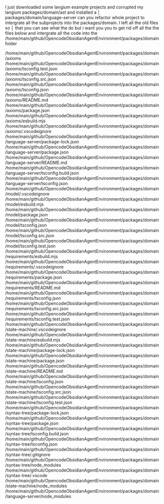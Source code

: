 I just downloaded some langium example projects and corrupted my langium packages/domain/ast and installed a                 │
packages/domain/language-server can you refactor whole project to intergrate all the subprojects into the packages/domain.  I left all the old files so       │
that you can see what the do but i want you you to get rid off all the  the files below and intergrate all the code into the /home/main/github/OpencodeObsidianAgentEnvironment/packages/domain folder

/home/main/github/OpencodeObsidianAgentEnvironment/packages/domain/axioms
/home/main/github/OpencodeObsidianAgentEnvironment/packages/domain/axioms/tsconfig.test.json
/home/main/github/OpencodeObsidianAgentEnvironment/packages/domain/axioms/tsconfig.src.json
/home/main/github/OpencodeObsidianAgentEnvironment/packages/domain/axioms/tsconfig.json
/home/main/github/OpencodeObsidianAgentEnvironment/packages/domain/axioms/README.md
/home/main/github/OpencodeObsidianAgentEnvironment/packages/domain/axioms/package.json
/home/main/github/OpencodeObsidianAgentEnvironment/packages/domain/axioms/esbuild.mjs
/home/main/github/OpencodeObsidianAgentEnvironment/packages/domain/axioms/.vscodeignore
/home/main/github/OpencodeObsidianAgentEnvironment/packages/domain/language-server/package-lock.json
/home/main/github/OpencodeObsidianAgentEnvironment/packages/domain/language-server/package.json
/home/main/github/OpencodeObsidianAgentEnvironment/packages/domain/language-server/README.md
/home/main/github/OpencodeObsidianAgentEnvironment/packages/domain/language-server/tsconfig.build.json
/home/main/github/OpencodeObsidianAgentEnvironment/packages/domain/language-server/tsconfig.json
/home/main/github/OpencodeObsidianAgentEnvironment/packages/domain/model/.vscodeignore
/home/main/github/OpencodeObsidianAgentEnvironment/packages/domain/model/esbuild.mjs
/home/main/github/OpencodeObsidianAgentEnvironment/packages/domain/model/package.json
/home/main/github/OpencodeObsidianAgentEnvironment/packages/domain/model/tsconfig.json
/home/main/github/OpencodeObsidianAgentEnvironment/packages/domain/model/tsconfig.src.json
/home/main/github/OpencodeObsidianAgentEnvironment/packages/domain/model/tsconfig.test.json
/home/main/github/OpencodeObsidianAgentEnvironment/packages/domain/requirements/esbuild.mjs
/home/main/github/OpencodeObsidianAgentEnvironment/packages/domain/requirements/.vscodeignore
/home/main/github/OpencodeObsidianAgentEnvironment/packages/domain/requirements/package.json
/home/main/github/OpencodeObsidianAgentEnvironment/packages/domain/requirements/README.md
/home/main/github/OpencodeObsidianAgentEnvironment/packages/domain/requirements/tsconfig.json
/home/main/github/OpencodeObsidianAgentEnvironment/packages/domain/requirements/tsconfig.src.json
/home/main/github/OpencodeObsidianAgentEnvironment/packages/domain/requirements/tsconfig.test.json
/home/main/github/OpencodeObsidianAgentEnvironment/packages/domain/state-machine/.vscodeignore
/home/main/github/OpencodeObsidianAgentEnvironment/packages/domain/state-machine/esbuild.mjs
/home/main/github/OpencodeObsidianAgentEnvironment/packages/domain/state-machine/package-lock.json
/home/main/github/OpencodeObsidianAgentEnvironment/packages/domain/state-machine/package.json
/home/main/github/OpencodeObsidianAgentEnvironment/packages/domain/state-machine/README.md
/home/main/github/OpencodeObsidianAgentEnvironment/packages/domain/state-machine/tsconfig.json
/home/main/github/OpencodeObsidianAgentEnvironment/packages/domain/state-machine/tsconfig.src.json
/home/main/github/OpencodeObsidianAgentEnvironment/packages/domain/state-machine/tsconfig.test.json
/home/main/github/OpencodeObsidianAgentEnvironment/packages/domain/syntax-tree/package-lock.json
/home/main/github/OpencodeObsidianAgentEnvironment/packages/domain/syntax-tree/package.json
/home/main/github/OpencodeObsidianAgentEnvironment/packages/domain/syntax-tree/tsconfig.build.json
/home/main/github/OpencodeObsidianAgentEnvironment/packages/domain/syntax-tree/tsconfig.json
/home/main/github/OpencodeObsidianAgentEnvironment/packages/domain/syntax-tree/.gitignore
/home/main/github/OpencodeObsidianAgentEnvironment/packages/domain/syntax-tree/node_modules
/home/main/github/OpencodeObsidianAgentEnvironment/packages/domain/syntax-tree/.vscode
/home/main/github/OpencodeObsidianAgentEnvironment/packages/domain/state-machine/node_modules
/home/main/github/OpencodeObsidianAgentEnvironment/packages/domain/language-server/node_modules